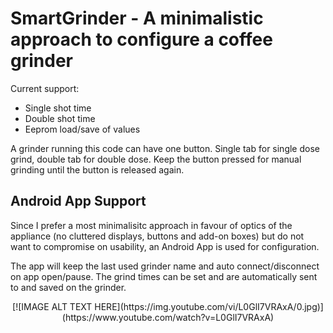 # SmartGrinder - A minimalistic approach to configure a coffee grinder

Current support:
  - Single shot time
  - Double shot time
  - Eeprom load/save of values
  
 A grinder running this code can have one button. Single tab for single dose grind, double tab for double dose. Keep the button pressed for manual grinding until the button is released again.
 
 ## Android App Support
 
 Since I prefer a most minimalisitc approach in favour of optics of the appliance (no cluttered displays, buttons and add-on boxes) but do not want to compromise
 on usability, an Android App is used for configuration.
 
 The app will keep the last used grinder name and auto connect/disconnect on app open/pause. The grind times can be set and are automatically sent to and saved on the grinder.

<div align="center">
[![IMAGE ALT TEXT HERE](https://img.youtube.com/vi/L0GlI7VRAxA/0.jpg)](https://www.youtube.com/watch?v=L0GlI7VRAxA)
</div>
